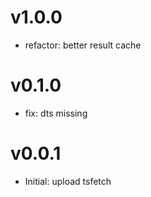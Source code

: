 # v1.0.0
- refactor: better result cache

# v0.1.0
- fix: dts missing

# v0.0.1
- Initial: upload tsfetch

